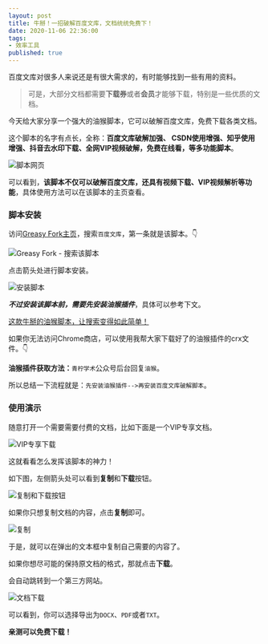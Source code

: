 ```yaml
---
layout: post
title: 牛掰！一招破解百度文库，文档统统免费下！
date: 2020-11-06 22:36:00
tags: 
- 效率工具
published: true
---
```




百度文库对很多人来说还是有很大需求的，有时能够找到一些有用的资料。

> 可是，大部分文档都需要**下载券**或者**会员**才能够下载，特别是一些优质的文档。

今天给大家分享一个强大的油猴脚本，它可以破解百度文库，免费下载各类文档。

这个脚本的名字有点长，全称：**百度文库破解加强、 CSDN使用增强、知乎使用增强、抖音去水印下载、全网VIP视频破解，免费在线看，等多功能脚本**。

![脚本网页](https://figurebed-iseex.oss-cn-hangzhou.aliyuncs.com/img/20201106195435.png)

可以看到，**该脚本不仅可以破解百度文库，还具有视频下载、VIP视频解析等功能**，具体使用方法可以在该脚本的主页查看。

### 脚本安装

访问[Greasy Fork主页](https://greasyfork.org/zh-CN "Greasy Fork主页")，搜索`百度文库`，第一条就是该脚本。👇

![Greasy Fork - 搜索该脚本](https://figurebed-iseex.oss-cn-hangzhou.aliyuncs.com/img/20201106200014.png)

点击箭头处进行脚本安装。

![安装脚本](https://figurebed-iseex.oss-cn-hangzhou.aliyuncs.com/img/20201106200115.png)

***不过安装该脚本前，需要先安装油猴插件***，具体可以参考下文。

[这款牛掰的油猴脚本，让搜索变得如此简单！](https://mp.weixin.qq.com/s/8PuPflymNDp3fm4JzK_20Q)

如果你无法访问Chrome商店，可以使用我帮大家下载好了的油猴插件的crx文件。👇

**油猴插件获取方法：**`青柠学术`公众号后台回复`油猴`。

所以总结一下流程就是：`先安装油猴插件-->再安装百度文库破解脚本`。

### 使用演示

随意打开一个需要需要付费的文档，比如下面是一个VIP专享文档。

![VIP专享下载](https://figurebed-iseex.oss-cn-hangzhou.aliyuncs.com/img/20201106201243.png)

这就看看怎么发挥该脚本的神力！

如下图，左侧箭头处可以看到**复制**和**下载**按钮。

![复制和下载按钮](https://figurebed-iseex.oss-cn-hangzhou.aliyuncs.com/img/20201106201549.png)

如果你只想复制文档的内容，点击**复制**即可。

![复制](https://figurebed-iseex.oss-cn-hangzhou.aliyuncs.com/img/20201106201656.png)

于是，就可以在弹出的文本框中复制自己需要的内容了。

如果你想尽可能的保持原文档的格式，那就点击**下载**。

会自动跳转到一个第三方网站。

![文档下载](https://figurebed-iseex.oss-cn-hangzhou.aliyuncs.com/img/20201106201850.png)

可以看到，你可以选择导出为`DOCX`、`PDF`或者`TXT`。

**亲测可以免费下载！**